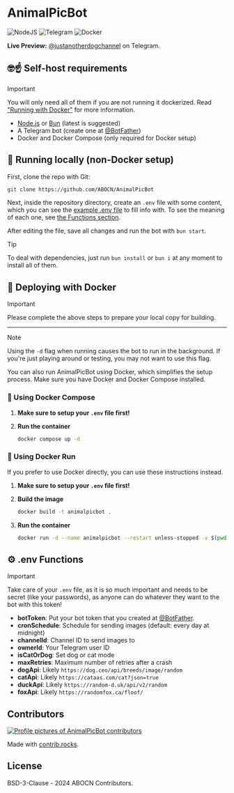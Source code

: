 # AnimalPicBot

![NodeJS](https://img.shields.io/badge/node.js-6DA55F?style=for-the-badge&logo=node.js&logoColor=white)
![Telegram](https://img.shields.io/badge/Telegram-2CA5E0?style=for-the-badge&logo=telegram&logoColor=white)
![Docker](https://img.shields.io/badge/docker-%230db7ed.svg?style=for-the-badge&logo=docker&logoColor=white)

**Live Preview:** [@justanotherdogchannel](https://t.me/justanotherdogchannel) on Telegram.

## 🤓☝️ Self-host requirements

> [!IMPORTANT]
> You will only need all of them if you are not running it dockerized. Read ["Running with Docker"](#running-with-docker) for more information.

- [Node.js](https://nodejs.org) or [Bun](https://bun.sh) (latest is suggested)
- A Telegram bot (create one at [@BotFather](https://t.me/botfather))
- Docker and Docker Compose (only required for Docker setup)

## 🚀 Running locally (non-Docker setup)

First, clone the repo with Git:

```bash
git clone https://github.com/ABOCN/AnimalPicBot
```

Next, inside the repository directory, create an `.env` file with some content, which you can see the [example .env file](.env.example) to fill info with. To see the meaning of each one, see [the Functions section](#env-functions).

After editing the file, save all changes and run the bot with ``bun start``.

> [!TIP]
> To deal with dependencies, just run ``bun install`` or ``bun i`` at any moment to install all of them.

## 🐋 Deploying with Docker

> [!IMPORTANT]
> Please complete the above steps to prepare your local copy for building.

---

> [!NOTE]
> Using the `-d` flag when running causes the bot to run in the background. If you're just playing around or testing, you may not want to use this flag.

You can also run AnimalPicBot using Docker, which simplifies the setup process. Make sure you have Docker and Docker Compose installed.

### 📃 Using Docker Compose

1. **Make sure to setup your `.env` file first!**

2. **Run the container**

   ```bash
   docker compose up -d
   ```

### 🚀 Using Docker Run

If you prefer to use Docker directly, you can use these instructions instead.

1. **Make sure to setup your `.env` file first!**

2. **Build the image**

   ```bash
   docker build -t animalpicbot .
   ```

3. **Run the container**

   ```bash
   docker run -d --name animalpicbot --restart unless-stopped -v $(pwd)/.env:/usr/src/app/.env:ro animalpicbot
   ```

## ⚙️ .env Functions

> [!IMPORTANT]
> Take care of your ``.env`` file, as it is so much important and needs to be secret (like your passwords), as anyone can do whatever they want to the bot with this token!

- **botToken**: Put your bot token that you created at [@BotFather](https://t.me/botfather).
- **cronSchedule**: Schedule for sending images (default: every day at midnight)
- **channelId**: Channel ID to send images to
- **ownerId**: Your Telegram user ID
- **isCatOrDog**: Set dog or cat mode
- **maxRetries**: Maximum number of retries after a crash
- **dogApi**: Likely `https://dog.ceo/api/breeds/image/random`
- **catApi**: Likely `https://cataas.com/cat?json=true`
- **duckApi**: Likely `https://random-d.uk/api/v2/random`
- **foxApi**: Likely `https://randomfox.ca/floof/`

## Contributors

<a href="https://github.com/abocn/AnimalPicBot/graphs/contributors">
  <img src="https://contrib.rocks/image?repo=abocn/AnimalPicBot" alt="Profile pictures of AnimalPicBot contributors" />
</a>

Made with [contrib.rocks](https://contrib.rocks).

## License

BSD-3-Clause - 2024 ABOCN Contributors.
